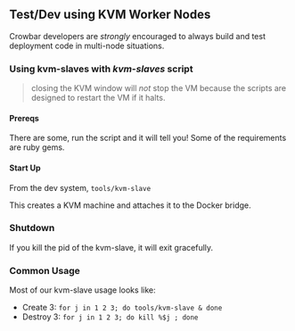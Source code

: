 ## Test/Dev using KVM Worker Nodes

Crowbar developers are _strongly_ encouraged to always build and test deployment code in multi-node situations.

### Using kvm-slaves with _kvm-slaves_ script

> closing the KVM window will *not* stop the VM because the scripts are designed to restart the VM if it halts.

#### Prereqs

There are some, run the script and it will tell you!  Some of the requirements are ruby gems.

#### Start Up

From the dev system, `tools/kvm-slave`

This creates a KVM machine and attaches it to the Docker bridge.

### Shutdown 

If you kill the pid of the kvm-slave, it will exit gracefully.

### Common Usage

Most of our kvm-slave usage looks like:

* Create 3: `for j in 1 2 3; do tools/kvm-slave & done`
* Destroy 3: `for j in 1 2 3; do kill %$j ; done`